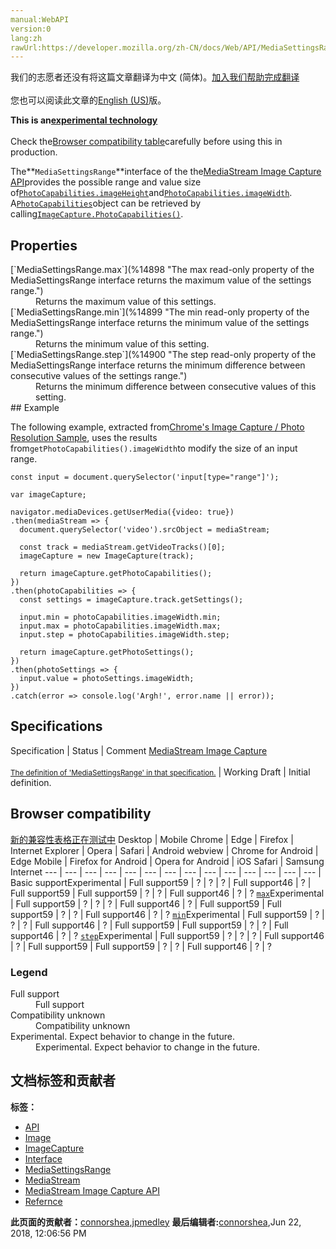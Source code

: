 ```yaml
---
manual:WebAPI
version:0
lang:zh
rawUrl:https://developer.mozilla.org/zh-CN/docs/Web/API/MediaSettingsRange
---
```




<bdi>我们的志愿者还没有将这篇文章翻译为<bdi>中文 (简体)</bdi>。[加入我们帮助完成翻译](%14891 "")<br></br>您也可以阅读此文章的[English (US)](%14892 "")版。</bdi>






**This is an[experimental technology](%3404 "")**<br></br>Check the[Browser compatibility table](%14893 "")carefully before using this in production.




The**`MediaSettingsRange`**interface of the the[MediaStream Image Capture API](%14894 "")provides the possible range and value size of[`PhotoCapabilities.imageHeight`](%14895 "The imageHeight read-only property of the PhotoCapabilities interface returns a MediaSettingsRange object indicating the image height range supported by the user agent.")and[`PhotoCapabilities.imageWidth`](%14896 "The imageWidth read-only property of the PhotoCapabilities interface returns a MediaSettingsRange object indicating the image width range supported by the user agent."). A[`PhotoCapabilities`](%14027 "The PhotoCapabilities interface of the the MediaStream Image Capture API provides available configuration options for an attached photographic device. A PhotoCapabilities object is retrieved by calling ImageCapture.getPhotoCapabilities().")object can be retrieved by calling[`ImageCapture.PhotoCapabilities()`](%14897 "The documentation about this has not yet been written; please consider contributing!").


## Properties<a name="Properties"></a>
<dl><dt>[`MediaSettingsRange.max`](%14898 "The max read-only property of the MediaSettingsRange interface returns the maximum value of the settings range.")</dt><dd>Returns the maximum value of this settings.</dd><dt>[`MediaSettingsRange.min`](%14899 "The min read-only property of the MediaSettingsRange interface returns the minimum value of the settings range.")</dt><dd>Returns the minimum value of this setting.</dd><dt>[`MediaSettingsRange.step`](%14900 "The step read-only property of the MediaSettingsRange interface returns the minimum difference between consecutive values of the settings range.")</dt><dd>Returns the minimum difference between consecutive values of this setting.</dd><dt>
## Example<a name="Example"></a>
</dt></dl>

The following example, extracted from[Chrome&#39;s Image Capture / Photo Resolution Sample](%14901 ""), uses the results from`getPhotoCapabilities().imageWidth`to modify the size of an input range.


```
const input = document.querySelector('input[type="range"]');

var imageCapture;

navigator.mediaDevices.getUserMedia({video: true})
.then(mediaStream => {
  document.querySelector('video').srcObject = mediaStream;

  const track = mediaStream.getVideoTracks()[0];
  imageCapture = new ImageCapture(track);

  return imageCapture.getPhotoCapabilities();
})
.then(photoCapabilities => {
  const settings = imageCapture.track.getSettings();

  input.min = photoCapabilities.imageWidth.min;
  input.max = photoCapabilities.imageWidth.max;
  input.step = photoCapabilities.imageWidth.step;

  return imageCapture.getPhotoSettings();
})
.then(photoSettings => {
  input.value = photoSettings.imageWidth;
})
.catch(error => console.log('Argh!', error.name || error));
```

## Specifications<a name="Specifications"></a>
Specification | Status | Comment 
[MediaStream Image Capture<br></br><small>The definition of &#39;MediaSettingsRange&#39; in that specification.</small>](%14902 "") | Working Draft | Initial definition. 


## Browser compatibility<a name="Browser_compatibility"></a>
[新的兼容性表格正在测试中<i></i>](%3360 "")
<abbr>Desktop<i></i></abbr> | <abbr>Mobile<i></i></abbr> 
<abbr>Chrome<i></i></abbr> | <abbr>Edge<i></i></abbr> | <abbr>Firefox<i></i></abbr> | <abbr>Internet Explorer<i></i></abbr> | <abbr>Opera<i></i></abbr> | <abbr>Safari<i></i></abbr> | <abbr>Android webview<i></i></abbr> | <abbr>Chrome for Android<i></i></abbr> | <abbr>Edge Mobile<i></i></abbr> | <abbr>Firefox for Android<i></i></abbr> | <abbr>Opera for Android<i></i></abbr> | <abbr>iOS Safari<i></i></abbr> | <abbr>Samsung Internet<i></i></abbr> 
 ---  |  ---  |  ---  |  ---  |  ---  |  ---  |  ---  |  ---  |  ---  |  ---  |  ---  |  ---  |  ---  |  ---  | 
Basic support<abbr>Experimental<i></i></abbr> | <abbr>Full support</abbr>59 | <abbr>?</abbr> | <abbr>?</abbr> | <abbr>?</abbr> | <abbr>Full support</abbr>46 | <abbr>?</abbr> | <abbr>Full support</abbr>59 | <abbr>Full support</abbr>59 | <abbr>?</abbr> | <abbr>?</abbr> | <abbr>Full support</abbr>46 | <abbr>?</abbr> | <abbr>?</abbr> 
[`max`](%14903 "")<abbr>Experimental<i></i></abbr> | <abbr>Full support</abbr>59 | <abbr>?</abbr> | <abbr>?</abbr> | <abbr>?</abbr> | <abbr>Full support</abbr>46 | <abbr>?</abbr> | <abbr>Full support</abbr>59 | <abbr>Full support</abbr>59 | <abbr>?</abbr> | <abbr>?</abbr> | <abbr>Full support</abbr>46 | <abbr>?</abbr> | <abbr>?</abbr> 
[`min`](%14904 "")<abbr>Experimental<i></i></abbr> | <abbr>Full support</abbr>59 | <abbr>?</abbr> | <abbr>?</abbr> | <abbr>?</abbr> | <abbr>Full support</abbr>46 | <abbr>?</abbr> | <abbr>Full support</abbr>59 | <abbr>Full support</abbr>59 | <abbr>?</abbr> | <abbr>?</abbr> | <abbr>Full support</abbr>46 | <abbr>?</abbr> | <abbr>?</abbr> 
[`step`](%14905 "")<abbr>Experimental<i></i></abbr> | <abbr>Full support</abbr>59 | <abbr>?</abbr> | <abbr>?</abbr> | <abbr>?</abbr> | <abbr>Full support</abbr>46 | <abbr>?</abbr> | <abbr>Full support</abbr>59 | <abbr>Full support</abbr>59 | <abbr>?</abbr> | <abbr>?</abbr> | <abbr>Full support</abbr>46 | <abbr>?</abbr> | <abbr>?</abbr> 


### Legend<a name="Legend"></a>
<dl><dt><abbr>Full support</abbr></dt><dd>Full support</dd><dt><abbr>Compatibility unknown</abbr></dt><dd>Compatibility unknown</dd><dt><abbr>Experimental. Expect behavior to change in the future.<i></i></abbr></dt><dd>Experimental. Expect behavior to change in the future.</dd></dl>



## 文档标签和贡献者
**标签：**
* [API](%50 "")
* [Image](%14034 "")
* [ImageCapture](%14036 "")
* [Interface](%3380 "")
* [MediaSettingsRange](%14906 "")
* [MediaStream](%14882 "")
* [MediaStream Image Capture API](%14037 "")
* [Refernce](%14907 "")

**此页面的贡献者：**[connorshea](%5516 ""),[jpmedley](%3413 "")
**最后编辑者:**[connorshea](%5516 ""),<time>Jun 22, 2018, 12:06:56 PM</time>


